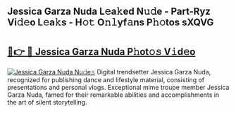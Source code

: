 ## Jessica Garza Nuda L𝚎a𝚔ed N𝚞𝚍e - Part-Ryz Vi𝚍𝚎o L𝚎a𝚔s - H𝚘𝚝 O𝚗𝚕yf𝚊ns P𝚑𝚘tos sXQVG

# <h2><a href="http://kf6hvl.oniu.top/?m=Jessica+Garza+Nuda">🔗👉 🔴 Jessica Garza Nuda P𝚑ot𝚘𝚜 V𝚒d𝚎o</a></h2>

[![Jessica Garza Nuda Nu𝚍e𝚜](https://i.imgur.com/0qMVB7G.gif)](http://kf6hvl.oniu.top/?m=Jessica+Garza+Nuda)
Digital trendsetter Jessica Garza Nuda, recognized for publishing dance and lifestyle material, consisting of presentations and personal vlogs. Exceptional mime troupe member Jessica Garza Nuda, famed for their remarkable abilities and accomplishments in the art of silent storytelling.  
